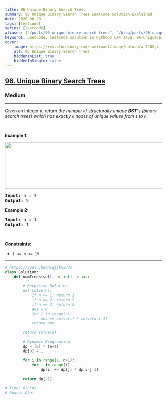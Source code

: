```yaml
---
title: 96 Unique Binary Search Trees
summary: 96 Unique Binary Search Trees LeetCode Solution Explained
date: 2020-06-20
tags: [leetcode]
series: [leetcode]
aliases: ["/posts/96-unique-binary-search-trees", "/blog/posts/96-unique-binary-search-trees", "/96-unique-binary-search-trees"]
keywords: LeetCode, leetcode solution in Python3 C++ Java, 96-unique-binary-search-trees solution
cover:
    image: https://res.cloudinary.com/samirpaul/image/upload/w_1100,c_fit,co_rgb:FFFFFF,l_text:Arial_70_bold:96 Unique Binary Search Trees/problem-solving.webp
    alt: 96 Unique Binary Search Trees
    hiddenInList: true
    hiddenInSingle: false
---
```



<h2><a href="https://leetcode.com/problems/unique-binary-search-trees/">96. Unique Binary Search Trees</a></h2><h3>Medium</h3><hr><div><p>Given an integer <code>n</code>, return <em>the number of structurally unique <strong>BST'</strong>s (binary search trees) which has exactly </em><code>n</code><em> nodes of unique values from</em> <code>1</code> <em>to</em> <code>n</code>.</p>

<p>&nbsp;</p>
<p><strong>Example 1:</strong></p>
<img alt="" src="https://assets.leetcode.com/uploads/2021/01/18/uniquebstn3.jpg" style="width: 600px; height: 148px;">
<pre><strong>Input:</strong> n = 3
<strong>Output:</strong> 5
</pre>

<p><strong>Example 2:</strong></p>

<pre><strong>Input:</strong> n = 1
<strong>Output:</strong> 1
</pre>

<p>&nbsp;</p>
<p><strong>Constraints:</strong></p>

<ul>
	<li><code>1 &lt;= n &lt;= 19</code></li>
</ul>
</div>

---




```python
# https://youtu.be/H1qjjkm3P3c
class Solution:
    def numTrees(self, n: int) -> int:
        '''
        # Recursive Solution 
        def solve(n):
            if n <= 1: return 1
            if n == 2: return 2
            if n == 3: return 5
            ans = 0
            for i in range(n):
                ans += solve(i) * solve(n-i-1)
            return ans
        
        return solve(n)
        '''
        # Dynamic Programming
        dp = [0] * (n+1)
        dp[0] = 1
        
        for i in range(1, n+1):
            for j in range(i):
                dp[i] += dp[j] * dp[i-j-1]
                
        return dp[-1]

# Time: O(n*n)
# Space: O(n)
```

